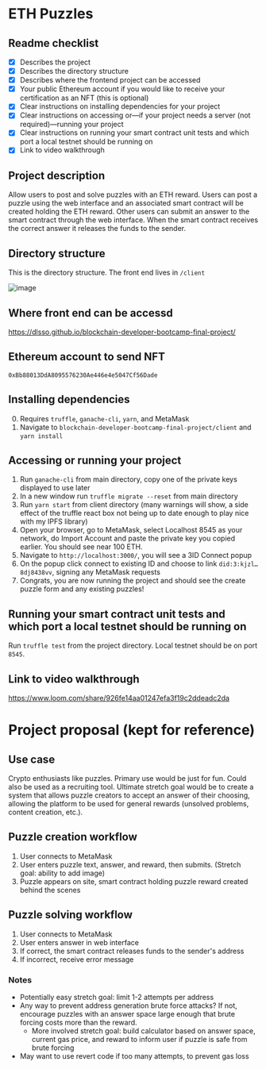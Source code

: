 # ETH Puzzles

## Readme checklist
- [x] Describes the project
- [x] Describes the directory structure
- [x] Describes where the frontend project can be accessed
- [x] Your public Ethereum account if you would like to receive your certification as an NFT (this is optional)
- [x] Clear instructions on installing dependencies for your project
- [x] Clear instructions on accessing or—if your project needs a server (not required)—running your project
- [x] Clear instructions on running your smart contract unit tests and which port a local testnet should be running on
- [x] Link to video walkthrough
## Project description
Allow users to post and solve puzzles with an ETH reward. Users can post a puzzle using the web interface and an associated smart contract will be created holding the ETH reward. Other users can submit an answer to the smart contract through the web interface. When the smart contract receives the correct answer it releases the funds to the sender.

## Directory structure
This is the directory structure. The front end lives in `/client`

![image](https://user-images.githubusercontent.com/6238782/149050375-66edf056-8b3b-4a2d-97ab-c2219de51e50.png)


## Where front end can be accessd
https://dlsso.github.io/blockchain-developer-bootcamp-final-project/

## Ethereum account to send NFT
`0xBb88013DdA8095576230Ae446e4e5047Cf56Dade`
## Installing dependencies
0. Requires `truffle`, `ganache-cli`, `yarn`, and MetaMask
1. Navigate to `blockchain-developer-bootcamp-final-project/client` and `yarn install`


## Accessing or running your project
1. Run `ganache-cli` from main directory, copy one of the private keys displayed to use later
2. In a new window run `truffle migrate --reset` from main directory
3. Run `yarn start` from client directory (many warnings will show, a side effect of the truffle react box not being up to date enough to play nice with my IPFS library)
4. Open your browser, go to MetaMask, select Localhost 8545 as your network, do Import Account and paste the private key you copied earlier. You should see near 100 ETH.
4. Navigate to `http://localhost:3000/`, you will see a 3ID Connect popup
5. On the popup click connect to existing ID and choose to link `did:3:kjzl…8dj8438vv`, signing any MetaMask requests
6. Congrats, you are now running the project and should see the create puzzle form and any existing puzzles!

## Running your smart contract unit tests and which port a local testnet should be running on
Run `truffle test` from the project directory. Local testnet should be on port `8545`.

## Link to video walkthrough
https://www.loom.com/share/926fe14aa01247efa3f19c2ddeadc2da


# Project proposal (kept for reference)
## Use case
Crypto enthusiasts like puzzles. Primary use would be just for fun. Could also be used as a recruiting tool. Ultimate stretch goal would be to create a system that allows puzzle creators to accept an answer of their choosing, allowing the platform to be used for general rewards (unsolved problems, content creation, etc.).
## Puzzle creation workflow
1. User connects to MetaMask
2. User enters puzzle text, answer, and reward, then submits. (Stretch goal: ability to add image)
4. Puzzle appears on site, smart contract holding puzzle reward created behind the scenes

## Puzzle solving workflow
1. User connects to MetaMask
2. User enters answer in web interface
3. If correct, the smart contract releases funds to the sender's address
4. If incorrect, receive error message

### Notes
* Potentially easy stretch goal: limit 1-2 attempts per address
* Any way to prevent address generation brute force attacks? If not, encourage puzzles with an answer space large enough that brute forcing costs more than the reward.
  * More involved stretch goal: build calculator based on answer space, current gas price, and reward to inform user if puzzle is safe from brute forcing
* May want to use revert code if too many attempts, to prevent gas loss